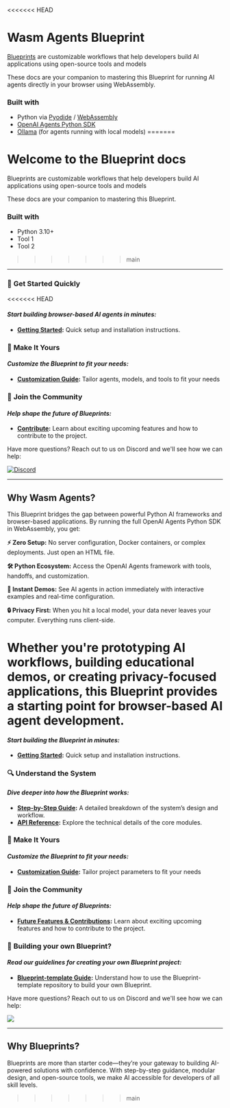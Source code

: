 <<<<<<< HEAD
# Wasm Agents Blueprint

[Blueprints](https://blueprints.mozilla.ai/) are customizable workflows that help developers build AI applications using open-source tools and models

These docs are your companion to mastering this Blueprint for running AI agents directly in your browser using WebAssembly.

### Built with
- Python via [Pyodide](https://pyodide.org/) / [WebAssembly](https://webassembly.org/)
- [OpenAI Agents Python SDK](https://openai.github.io/openai-agents-python/)
- [Ollama](https://ollama.com/) (for agents running with local models)
=======
# **Welcome to the Blueprint docs**

Blueprints are customizable workflows that help developers build AI applications using open-source tools and models

These docs are your companion to mastering this Blueprint.

### Built with
- Python 3.10+
- Tool 1
- Tool 2

>>>>>>> main

---

### 🚀 **Get Started Quickly**
<<<<<<< HEAD
#### _Start building browser-based AI agents in minutes:_
- **[Getting Started](getting-started.md):** Quick setup and installation instructions.

### 🎨 **Make It Yours**
#### _Customize the Blueprint to fit your needs:_
- **[Customization Guide](customization.md):** Tailor agents, models, and tools to fit your needs

### 🌟 **Join the Community**
#### _Help shape the future of Blueprints:_
- **[Contribute](https://github.com/mozilla-ai/wasm-agents-blueprint/blob/main/CONTRIBUTING.md):** Learn about exciting upcoming features and how to contribute to the project.

Have more questions? Reach out to us on Discord and we'll see how we can help:

[![Discord](https://dcbadge.limes.pink/api/server/YuMNeuKStr)](https://discord.gg/YuMNeuKStr)

---

## **Why Wasm Agents?**

This Blueprint bridges the gap between powerful Python AI frameworks and browser-based applications. By running the full OpenAI Agents Python SDK in WebAssembly, you get:

**⚡ Zero Setup:** No server configuration, Docker containers, or complex deployments. Just open an HTML file.

**🛠️ Python Ecosystem:** Access the OpenAI Agents framework with tools, handoffs, and customization.

**🚀 Instant Demos:** See AI agents in action immediately with interactive examples and real-time configuration.

**🔒 Privacy First:** When you hit a local model, your data never leaves your computer. Everything runs client-side.

Whether you're prototyping AI workflows, building educational demos, or creating privacy-focused applications, this Blueprint provides a starting point for browser-based AI agent development.
=======
#### _Start building the Blueprint in minutes:_
- **[Getting Started](getting-started.md):** Quick setup and installation instructions.

### 🔍 **Understand the System**
#### _Dive deeper into how the Blueprint works:_
- **[Step-by-Step Guide](step-by-step-guide.md):** A detailed breakdown of the system’s design and workflow.
- **[API Reference](api.md):** Explore the technical details of the core modules.

### 🎨 **Make It Yours**
#### _Customize the Blueprint to fit your needs:_
- **[Customization Guide](customization.md):** Tailor project parameters to fit your needs

### 🌟 **Join the Community**
#### _Help shape the future of Blueprints:_
- **[Future Features & Contributions](future-features-contributions.md):** Learn about exciting upcoming features and how to contribute to the project.

### 🔨 **Building your own Blueprint?**
#### _Read our guidelines for creating your own Blueprint project:_
- **[Blueprint-template Guide](template_guide.md):** Understand how to use the Blueprint-template repository to build your own Blueprint.


Have more questions? Reach out to us on Discord and we'll see how we can help:

[![](https://dcbadge.limes.pink/api/server/YuMNeuKStr?style=flat)](https://discord.gg/YuMNeuKStr) <br>

---

## **Why Blueprints?**

Blueprints are more than starter code—they’re your gateway to building AI-powered solutions with confidence. With step-by-step guidance, modular design, and open-source tools, we make AI accessible for developers of all skill levels.
>>>>>>> main
